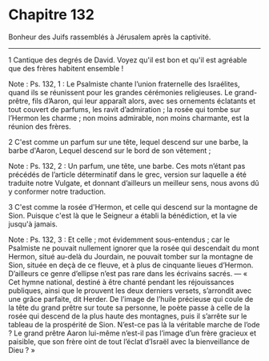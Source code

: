 # Chapitre 132

Bonheur des Juifs rassemblés à Jérusalem après la captivité.

***

1 Cantique des degrés de David. Voyez qu'il est bon et qu'il est agréable que des frères habitent ensemble !

<span class="bible-note">Note : </span> Ps. 132, 1 : Le Psalmiste chante l’union fraternelle des Israélites, quand ils se réunissent pour les grandes cérémonies religieuses. Le grand-prêtre, fils d’Aaron, qui leur apparaît alors, avec ses ornements éclatants et tout couvert de parfums, les ravit d’admiration ; la rosée qui tombe sur l’Hermon les charme ; non moins admirable, non moins charmante, est la réunion des frères.


2 C'est comme un parfum sur une tête, lequel descend sur une barbe, la barbe d'Aaron, Lequel descend sur le bord de son vêtement ;

<span class="bible-note">Note : </span> Ps. 132, 2 : Un parfum, une tête, une barbe. Ces mots n’étant pas précédés de l’article déterminatif dans le grec, version sur laquelle a été traduite notre Vulgate, et donnant d’ailleurs un meilleur sens, nous avons dû y conformer notre traduction.


3 C'est comme la rosée d'Hermon, et celle qui descend sur la montagne de Sion. Puisque c'est là que le Seigneur a établi la bénédiction, et la vie jusqu'à jamais.

<span class="bible-note">Note : </span> Ps. 132, 3 : Et celle ; mot évidemment sous-entendus ; car le Psalmiste ne pouvait nullement ignorer que la rosée qui descendait du mont Hermon, situé au-delà du Jourdain, ne pouvait tomber sur la montagne de Sion, située en deçà de ce fleuve, et à plus de cinquante lieues d’Hermon. D’ailleurs ce genre d’ellipse n’est pas rare dans les écrivains sacrés. ― « Cet hymne national, destiné à être chanté pendant les réjouissances publiques, ainsi que le prouvent les deux derniers versets, s’arrondit avec une grâce parfaite, dit Herder. De l’image de l’huile précieuse qui coule de la tête du grand prêtre sur toute sa personne, le poète passe à celle de la rosée qui descend de la plus haute des montagnes, puis il s’arrête sur le tableau de la prospérité de Sion. N’est-ce pas là la véritable marche de l’ode ? Le grand prêtre Aaron lui-même n’est-il pas l’image d’un frère gracieux et paisible, que son frère oint de tout l’éclat d’Israël avec la bienveillance de Dieu ? »

